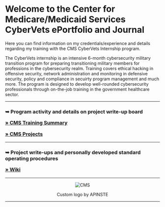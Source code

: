 
<h1>Welcome to the Center for Medicare/Medicaid Services CyberVets ePortfolio and Journal</h1>

Here you can find information on my credentials/experience and details regarding my training with the CMS CyberVets Internship program. 

The CyberVets internship is an intensive 6-month cybersecurity military transition program for preparing transitioning military members for professions in the cybersecurity realm.  Training covers ethical hacking in offensive security, network administration and monitoring in defensive security, policy and compliance in secuirty program management and much more. The program is designed to develop well-rounded cybersecurity professionals through on-the-job training in the government healthcare sector.  

_______________________________________________________________________________________________________________________________________________________
          
<h3> 
        <p align="left">&#10149;  Program activity and details on project write-up board</p>   
        <p align="left"><a " href="https://github.com/users/carmanm/projects/5/views/4">&#187; CMS Training Summary</a></p> 
        <p align="left"><a " href="https://github.com/users/carmanm/projects/8/views/1?layout=board">&#187; CMS Projects</a></p> 
</h3>

_______________________________________________________________________________________________________________________________________________________


<h3> 
        <p align="left">&#10149;  Project write-ups and personally developed standard operating procedures</p>   
        <p align="left"><a " href="https://github.com/carmanm/CyberVets-Journal/wiki">&#187; Wiki</a></p>    
</h3>



***
<div align="center">

<img src="https://user-images.githubusercontent.com/18491622/153533479-f7b4bd33-2c3d-4cf2-adbc-8d26c6b031f6.png" alt="CMS">

<p text-align="center">Custom logo by APINSTE</p>
</div>

***

    

